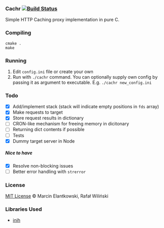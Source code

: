 ### Cachr [![Build Status](https://travis-ci.org/RafalWilinski/cachr.svg?branch=master)](https://travis-ci.org/RafalWilinski/cachr)

Simple HTTP Caching proxy implementation in pure C.

### Compiling
```
cmake .
make
```

### Running
1. Edit `config.ini` file or create your own
2. Run with `./cachr` command. You can optionally supply own config by passing it as argument to executable. E.g. `./cachr new_config.ini`

### Todo
- [x] Add/implement stack (stack will indicate empty positions in `fds` array)
- [x] Make requests to target
- [x] Store request results in dictionary
- [ ] CRON-like mechanism for freeing memory in dicitonary
- [ ] Returning dict contents if possible
- [ ] Tests
- [x] Dummy target server in Node

##### Nice to have
- [x] Resolve non-blocking issues
- [ ] Better error handling with `strerror`

### License
[MIT License](https://opensource.org/licenses/MIT) © Marcin Elantkowski, Rafał Wiliński

### Libraries Used
 - [inih](https://github.com/benhoyt/inih)
